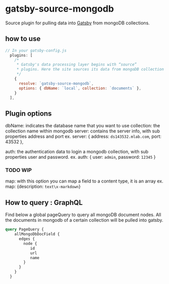 # gatsby-source-mongodb

Source plugin for pulling data into [Gatsby](https://github.com/gatsbyjs) from mongoDB collections.

## how to use
```javascript
// In your gatsby-config.js
  plugins: [
    /*
     * Gatsby's data processing layer begins with “source”
     * plugins. Here the site sources its data from mongoDB collection documents.
     */
    {
      resolve: `gatsby-source-mongodb`,
      options: { dbName: `local`, collection: `documents` },
    }
  ],
```

## Plugin options

dbName: indicates the database name that you want to use
collection: the collection name within mongodb
server: contains the server info, with sub properties address and port
        ex. server: { address: `ds143532.mlab.com`, port: 43532 },

auth: the authentication data to login a mongodb collection, with sub properties user and password.
      ex. auth: { user: `admin`, password: `12345` } 

### TODO WIP

map: with this option you can map a field to a content type, it is an array
     ex. map: {description: `text\x-markdown`}

## How to query : GraphQL

Find below a global pageQuery to query all mongoDB document nodes. 
All the documents in mongodb of a certain collection will be pulled into gatsby.

```    graphql
query PageQuery {
    allMongoDbDocField {
      edges {
        node {
           id
           url
           name
        }
      }
    }
  }
```